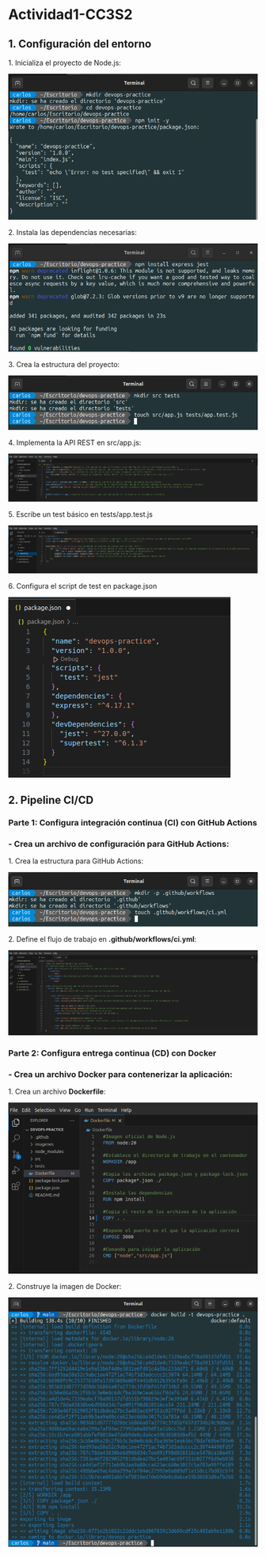 <h1>Actividad1-CC3S2</h1>
<h2>1. Configuración del entorno</h2>
<p>1. Inicializa el proyecto de Node.js:</p>

![Para inicializar el proyecto](./imagenes/imagen1.1.png)

<p>2. Instala las dependencias necesarias:</p>

![Instalacion de dependencias](./imagenes/imagen1.2.png)

<p>3. Crea la estructura del proyecto:</p>

![Estructura del proyecto](./imagenes/imagen1.3.png)

<p>4. Implementa la API REST en src/app.js:</p>

![Implementación del API REST](./imagenes/imagen1.4.png)

<p>5. Escribe un test básico en tests/app.test.js</p>

![Test básico](./imagenes/imagen1.5.png)

<p>6. Configura el script de test en package.json</p>

![Configuración de script](./imagenes/imagen1.6.png)

<h2>2. Pipeline CI/CD</h2>

<h3>Parte 1: Configura integración continua (CI) con GitHub Actions</h3>
<h3>- Crea un archivo de configuración para GitHub Actions:</h3>

<p>1. Crea la estructura para GitHub Actions:</p>

![Estructura](./imagenes/imagen2.1.png)

<p>2. Define el flujo de trabajo en <b>.github/workflows/ci.yml</b>:</p>

![Flujo de trabajo](./imagenes/imagen2.2.png)

<h3>Parte 2: Configura entrega continua (CD) con Docker</h3>
<h3>- Crea un archivo Docker para contenerizar la aplicación:</h3>
<p>1. Crea un archivo <b>Dockerfile</b>:</p>

![Dockerfile](./imagenes/imagenDockerfile.png)

<p>2. Construye la imagen de Docker:</p>

![Imagen Docker](./imagenes/construccionImagenDocker.png)